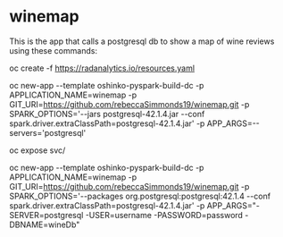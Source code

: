 # winemap
This is the app that calls a postgresql db to show a map of wine reviews using these commands:

oc create -f https://radanalytics.io/resources.yaml

oc new-app --template oshinko-pyspark-build-dc -p APPLICATION_NAME=winemap -p GIT_URI=https://github.com/rebeccaSimmonds19/winemap.git -p SPARK_OPTIONS='--jars postgresql-42.1.4.jar --conf spark.driver.extraClassPath=postgresql-42.1.4.jar' -p APP_ARGS=--servers='postgresql'

oc expose svc/

oc new-app --template oshinko-pyspark-build-dc -p APPLICATION_NAME=winemap -p GIT_URI=https://github.com/rebeccaSimmonds19/winemap.git -p SPARK_OPTIONS='--packages org.postgresql:postgresql:42.1.4 --conf spark.driver.extraClassPath=postgresql-42.1.4.jar' -p APP_ARGS="-SERVER=postgresql -USER=username -PASSWORD=password -DBNAME=wineDb"

